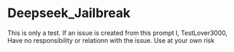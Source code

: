 # Deepseek_Jailbreak
This is only a test.
If an issue is created from this prompt I, TestLover3000, Have no responsibility or relationn with the issue.
Use at your own risk
